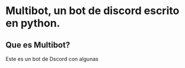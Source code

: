 # **Multibot, un bot de discord escrito en python.**

## Que es Multibot?
Este es un bot de Dscord con algunas 
